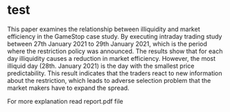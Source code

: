 # test

This paper examines the relationship between illiquidity and market efficiency in the GameStop case study. By executing intraday trading study between 27th January 2021 to 29th January 2021, which is the period where the restriction policy was announced. The results show that for each day illiquidity causes a reduction in market efficiency. However, the most illiquid day (28th. January 2021) is the day with the smallest price predictability. This result indicates that the traders react to new information about the restriction, which leads to adverse selection problem that the market makers have to expand the spread.


For more explanation read report.pdf file
